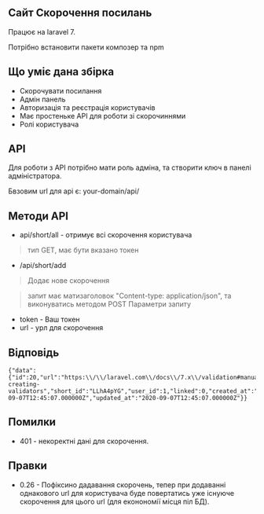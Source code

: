 ## Сайт Скорочення посилань

Працює на laravel 7.

Потрібно встановити пакети композер та npm

## Що уміє дана збірка
- Скорочувати посилання
- Адмін панель
- Авторизація та реєстрація користувачів
- Має простеньке API для роботи зі скорочиннями
- Ролі користувача

## API
Для роботи з API потрібно мати роль адміна, та створити ключ в панелі адміністратора.

Бвзовим url для api є: your-domain/api/

## Методи API 

- api/short/all - отримує всі скорочення користувача
>тип GET, має бути вказано токен 

- /api/short/add
> Додає  нове скорочення

>запит має матизаголовок "Content-type: application/json", та виконуватись методом POST
Параметри запиту
- token - Ваш токен
- url - урл для скорочення


## Відповідь
    {"data":{"id":20,"url":"https:\\/\\/laravel.com\\/docs\\/7.x\\/validation#manually-creating-validators","short_id":"LLhA4pYG","user_id":1,"linked":0,"created_at":"2020-09-07T12:45:07.000000Z","updated_at":"2020-09-07T12:45:07.000000Z"}}

## Помилки
- 401 - некоректні дані для скорочення.

## Правки
- 0.26 - Пофіксино дадавання скорочень, тепер при додаванні однакового url для користувача буде повертатись уже існуюче скорочення для цього url (для еконономії місця піл БД). 

